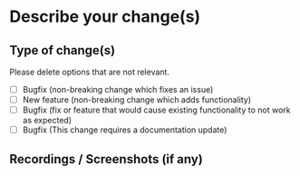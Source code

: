 # Describe your change(s)

## Type of change(s)

Please delete options that are not relevant.

- [ ] Bugfix (non-breaking change which fixes an issue)
- [ ] New feature (non-breaking change which adds functionality)
- [ ] Bugfix (fix or feature that would cause existing functionality to not work as expected)
- [ ] Bugfix (This change requires a documentation update)

## Recordings / Screenshots (if any)
